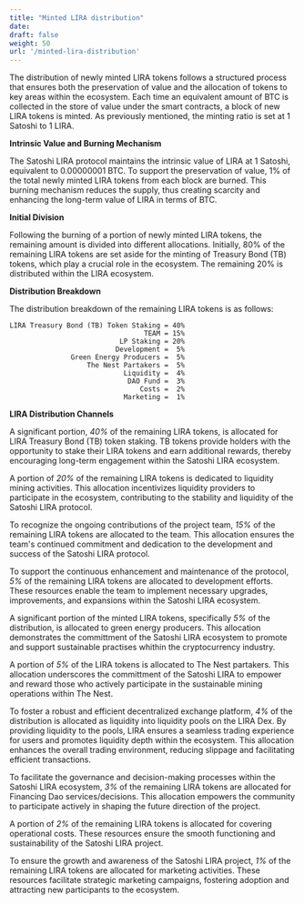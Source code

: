 ```yaml
---
title: "Minted LIRA distribution"
date:
draft: false
weight: 50
url: '/minted-lira-distribution'
---
```


The distribution of newly minted LIRA tokens follows a structured
process that ensures both the preservation of value and the allocation
of tokens to key areas within the ecosystem. Each time an equivalent
amount of BTC is collected in the store of value under the smart
contracts, a block of new LIRA tokens is minted. As previously
mentioned, the minting ratio is set at 1 Satoshi to 1 LIRA.

**Intrinsic Value and Burning Mechanism**

The Satoshi LIRA protocol
maintains the intrinsic value of LIRA at 1 Satoshi, equivalent to
0.00000001 BTC. To support the preservation of value, 1% of the total
newly minted LIRA tokens from each block are burned. This burning
mechanism reduces the supply, thus creating scarcity and enhancing the
long-term value of LIRA in terms of BTC.

**Initial Division**

Following the burning of a portion of newly
minted LIRA tokens, the remaining amount is divided into different
allocations. Initially, 80% of the remaining LIRA tokens are set aside
for the minting of Treasury Bond (TB) tokens, which play a crucial
role in the ecosystem. The remaining 20% is distributed within the
LIRA ecosystem.

**Distribution Breakdown**

The distribution breakdown of the
remaining LIRA tokens is as follows:


    LIRA Treasury Bond (TB) Token Staking = 40%
                                     TEAM = 15%                              
                               LP Staking = 20%
                              Development =  5%
                   Green Energy Producers =  5%
                       The Nest Partakers =  5%
                                Liquidity =  4%
                                 DAO Fund =  3%
                                    Costs =  2%
                                Marketing =  1%


**LIRA Distribution Channels**

A significant portion, *40%* of the remaining LIRA tokens, is
allocated for LIRA Treasury Bond (TB) token staking. TB tokens provide
holders with the opportunity to stake their LIRA tokens and earn
additional rewards, thereby encouraging long-term engagement within
the Satoshi LIRA ecosystem.

A portion of *20%* of the remaining LIRA tokens
is dedicated to liquidity mining activities. This allocation
incentivizes liquidity providers to participate in the ecosystem,
contributing to the stability and liquidity of the Satoshi LIRA
protocol.

To recognize the ongoing contributions of the project
team, *15%* of the remaining LIRA tokens are allocated to the team. This
allocation ensures the team's continued commitment and dedication to
the development and success of the Satoshi LIRA protocol.

To support the continuous enhancement and
maintenance of the protocol, *5%* of the remaining LIRA tokens are
allocated to development efforts. These resources enable the team to
implement necessary upgrades, improvements, and expansions within the
Satoshi LIRA ecosystem.

A significant portion of the minted LIRA tokens, specifically *5%* of the
distribution, is allocated to green energy producers. This allocation demonstrates
the committment of the Satoshi LIRA ecosystem to promote and support sustainable
practises whithin the cryptocurrency industry.

A portion of *5%* of the LIRA tokens is allocated to The Nest partakers. 
This allocation underscores the committment of the Satoshi LIRA to empower and
reward those who actively participate in the sustainable mining operations within The Nest.

To foster a robust and efficient decentralized exchange platform, *4%* of the distribution
is allocated as liquidity into liquidity pools on the LIRA Dex. By providing liquidity
to the pools, LIRA ensures a seamless trading experience for users and promotes liquidity depth
within the ecosystem. This allocation enhances the overall trading environment, reducing
slippage and facilitating efficient transactions.

To facilitate the governance and decision-making processes within the Satoshi LIRA
ecosystem, *3%* of the remaining LIRA tokens are allocated for
Financing Dao services/decisions. This allocation empowers the
community to participate actively in shaping the future direction of
the project.

A portion of *2%* of the remaining LIRA tokens is
allocated for covering operational costs. These resources ensure the
smooth functioning and sustainability of the Satoshi LIRA project.

To ensure the growth and awareness of the Satoshi
LIRA project, *1%* of the remaining LIRA tokens are allocated for
marketing activities. These resources facilitate strategic marketing
campaigns, fostering adoption and attracting new participants to the
ecosystem.







